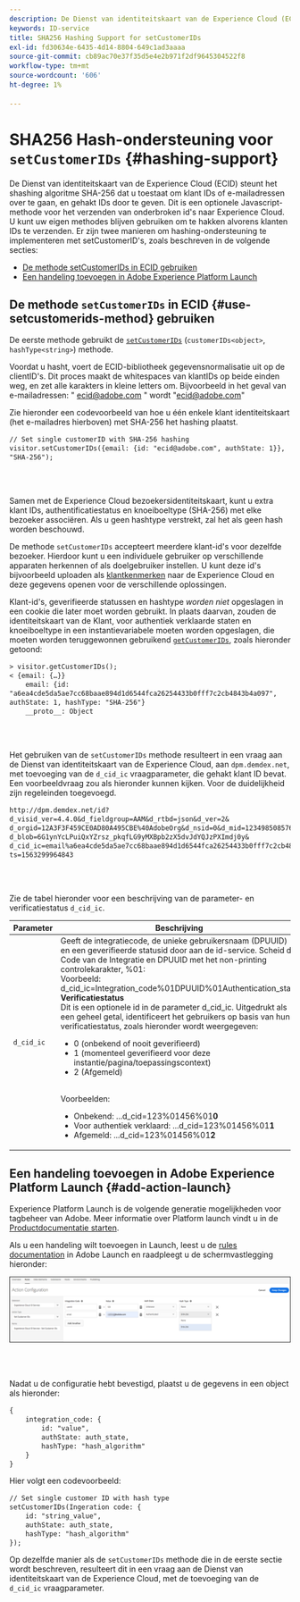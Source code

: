 ```yaml
---
description: De Dienst van identiteitskaart van de Experience Cloud (ECID) steunt het shashing algoritme SHA-256 dat u toestaat om klant IDs of e-mailadressen over te gaan, en gehakt IDs door te geven. Dit is een optionele Javascript-methode voor het verzenden van onderbroken id's naar Experience Cloud. U kunt uw eigen methodes blijven gebruiken om te hakken alvorens klanten IDs te verzenden.
keywords: ID-service
title: SHA256 Hashing Support for setCustomerIDs
exl-id: fd30634e-6435-4d14-8804-649c1ad3aaaa
source-git-commit: cb89ac70e37f35d5e4e2b971f2df9645304522f8
workflow-type: tm+mt
source-wordcount: '606'
ht-degree: 1%

---
```


# SHA256 Hash-ondersteuning voor `setCustomerIDs` {#hashing-support}

De Dienst van identiteitskaart van de Experience Cloud (ECID) steunt het shashing algoritme SHA-256 dat u toestaat om klant IDs of e-mailadressen over te gaan, en gehakt IDs door te geven. Dit is een optionele Javascript-methode voor het verzenden van onderbroken id&#39;s naar Experience Cloud. U kunt uw eigen methodes blijven gebruiken om te hakken alvorens klanten IDs te verzenden.
Er zijn twee manieren om hashing-ondersteuning te implementeren met setCustomerID&#39;s, zoals beschreven in de volgende secties:

* [De methode setCustomerIDs in ECID gebruiken](/help/reference/hashing-support.md#use-setcustomerids-method)
* [Een handeling toevoegen in Adobe Experience Platform Launch](/help/reference/hashing-support.md#add-action-launch)

## De methode `setCustomerIDs` in ECID {#use-setcustomerids-method} gebruiken

De eerste methode gebruikt de [`setCustomerIDs`](/help/library/get-set/setcustomerids.md) (`customerIDs<object>`, `hashType<string>`) methode.

Voordat u hasht, voert de ECID-bibliotheek gegevensnormalisatie uit op de clientID&#39;s. Dit proces maakt de whitespaces van klantIDs op beide einden weg, en zet alle karakters in kleine letters om. Bijvoorbeeld in het geval van e-mailadressen: &quot; ecid@adobe.com &quot; wordt &quot;ecid@adobe.com&quot;

Zie hieronder een codevoorbeeld van hoe u één enkele klant identiteitskaart (het e-mailadres hierboven) met SHA-256 het hashing plaatst.

```
// Set single customerID with SHA-256 hashing
visitor.setCustomerIDs({email: {id: "ecid@adobe.com", authState: 1}}, "SHA-256");
```

<br> 

Samen met de Experience Cloud bezoekersidentiteitskaart, kunt u extra klant IDs, authentificatiestatus en knoeiboeltype (SHA-256) met elke bezoeker associëren. Als u geen hashtype verstrekt, zal het als geen hash worden beschouwd.

De methode `setCustomerIDs` accepteert meerdere klant-id&#39;s voor dezelfde bezoeker. Hierdoor kunt u een individuele gebruiker op verschillende apparaten herkennen of als doelgebruiker instellen. U kunt deze id&#39;s bijvoorbeeld uploaden als [klantkenmerken](https://experienceleague.adobe.com/docs/core-services/interface/customer-attributes/attributes.html) naar de Experience Cloud en deze gegevens openen voor de verschillende oplossingen.

Klant-id&#39;s, geverifieerde statussen en hashtype *worden niet* opgeslagen in een cookie die later moet worden gebruikt. In plaats daarvan, zouden de identiteitskaart van de Klant, voor authentiek verklaarde staten en knoeiboeltype in een instantievariabele moeten worden opgeslagen, die moeten worden teruggewonnen gebruikend [`getCustomerIDs`](/help/library/get-set/getcustomerids.md), zoals hieronder getoond:

```
> visitor.getCustomerIDs();
< {email: {…}}
    email: {id: "a6ea4cde5da5ae7cc68baae894d1d6544fca26254433b0fff7c2cb4843b4a097", authState: 1, hashType: "SHA-256"}
    __proto__: Object
```

<br> 

Het gebruiken van de `setCustomerIDs` methode resulteert in een vraag aan de Dienst van identiteitskaart van de Experience Cloud, aan `dpm.demdex.net`, met toevoeging van de `d_cid_ic` vraagparameter, die gehakt klant ID bevat. Een voorbeeldvraag zou als hieronder kunnen kijken. Voor de duidelijkheid zijn regeleinden toegevoegd.

```
http://dpm.demdex.net/id?d_visid_ver=4.4.0&d_fieldgroup=AAM&d_rtbd=json&d_ver=2&
d_orgid=12A3F3F459CE0AD80A495CBE%40AdobeOrg&d_nsid=0&d_mid=12349850857640731290890207735189050123&
d_blob=6G1ynYcLPuiQxYZrsz_pkqfLG9yMXBpb2zX5dvJdYQJzPXImdj0y&
d_cid_ic=email%a6ea4cde5da5ae7cc68baae894d1d6544fca26254433b0fff7c2cb4843b4a097%011&
ts=1563299964843
```

<br> 

Zie de tabel hieronder voor een beschrijving van de parameter- en verificatiestatus `d_cid_ic`.

| Parameter | Beschrijving |
|------------|----------|
| `d_cid_ic` | Geeft de integratiecode, de unieke gebruikersnaam (DPUUID) en een geverifieerde statusid door aan de id-service. Scheid de Code van de Integratie en DPUUID met het non-printing controlekarakter, %01</code>: <br> Voorbeeld: d_cid_ic=Integration_code%01DPUUID%01Authentication_state</code> <br> <b>Verificatiestatus</b> <br> Dit is een optionele id in de parameter d_cid_ic. Uitgedrukt als een geheel getal, identificeert het gebruikers op basis van hun verificatiestatus, zoals hieronder wordt weergegeven: <br> <ul><li>0 (onbekend of nooit geverifieerd)</li><li>1 (momenteel geverifieerd voor deze instantie/pagina/toepassingscontext)</li><li>2 (Afgemeld)</li></ul> <br> Voorbeelden: <br> <ul><li>Onbekend: ...d_cid=123%01456%01<b>0</b></li><li>Voor authentiek verklaard: ...d_cid=123%01456%01<b>1</b></li><li>Afgemeld: ...d_cid=123%01456%01<b>2</b></li></ul> |

## Een handeling toevoegen in Adobe Experience Platform Launch {#add-action-launch}

Experience Platform Launch is de volgende generatie mogelijkheden voor tagbeheer van Adobe. Meer informatie over Platform launch vindt u in de [Productdocumentatie starten](https://experienceleague.adobe.com/docs/launch/using/home.html?lang=en).

Als u een handeling wilt toevoegen in Launch, leest u de [rules documentation](https://docs.adobe.com/help/en/launch/using/reference/manage-resources/rules.html) in Adobe Launch en raadpleegt u de schermvastlegging hieronder:

![](/help/reference/assets/hashing-support.png)

<br> 

Nadat u de configuratie hebt bevestigd, plaatst u de gegevens in een object als hieronder:

```
{
    integration_code: {
        id: "value",
        authState: auth_state,
        hashType: "hash_algorithm"
    }
}
```

Hier volgt een codevoorbeeld:

```
// Set single customer ID with hash type
setCustomerIDs(Ingeration code: {
    id: "string_value",
    authState: auth_state,
    hashType: "hash_algorithm"
});
```

Op dezelfde manier als de `setCustomerIDs` methode die in de eerste sectie wordt beschreven, resulteert dit in een vraag aan de Dienst van identiteitskaart van de Experience Cloud, met de toevoeging van de `d_cid_ic` vraagparameter.

